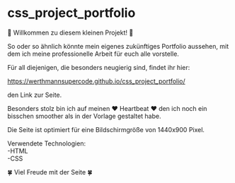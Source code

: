 # css_project_portfolio

🌸 Willkommen zu diesem kleinen Projekt! 🌸

So oder so ähnlich könnte mein eigenes zukünftiges Portfolio aussehen, mit dem ich meine professionelle Arbeit für euch alle vorstelle.

Für all diejenigen, die besonders neugierig sind, findet ihr hier:

https://werthmannsupercode.github.io/css_project_portfolio/

den Link zur Seite.

Besonders stolz bin ich auf meinen ❤️ Heartbeat ❤️ den ich noch ein bisschen smoother als in der Vorlage gestaltet habe.

Die Seite ist optimiert für eine Bildschirmgröße von 1440x900 Pixel. 

Verwendete Technologien:<br>
-HTML<br>
-CSS

🍀 Viel Freude mit der Seite 🍀
